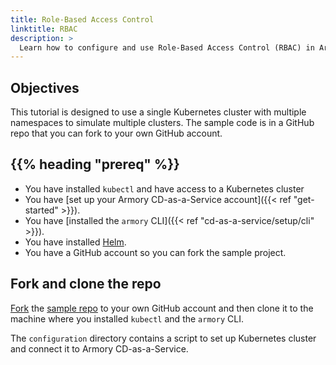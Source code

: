 ```yaml
---
title: Role-Based Access Control
linktitle: RBAC
description: >
  Learn how to configure and use Role-Based Access Control (RBAC) in Armory Continuous Deployment-as-a-Service.
---
```


## Objectives

This tutorial is designed to use a single Kubernetes cluster with multiple namespaces to simulate multiple clusters. The sample code is in a GitHub repo that you can fork to your own GitHub account.



## {{% heading "prereq" %}}

* You have installed `kubectl` and have access to a Kubernetes cluster
* You have [set up your Armory CD-as-a-Service account]({{< ref "get-started" >}}).
* You have [installed the `armory` CLI]({{< ref "cd-as-a-service/setup/cli" >}}).
* You have installed [Helm](https://helm.sh/docs/intro/install/).
* You have a GitHub account so you can fork the sample project.

## Fork and clone the repo

[Fork](https://docs.github.com/en/get-started/quickstart/fork-a-repo) the  [sample repo](https://github.com/armory/docs-cdaas-sample) to your own GitHub account and then clone it to the machine where you installed `kubectl` and the `armory` CLI.

The `configuration` directory contains a script to set up Kubernetes cluster and connect it to Armory CD-as-a-Service.
